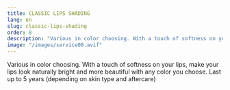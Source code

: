 ```yaml
---
title: CLASSIC LIPS SHADING
lang: en
slug: classic-lips-shading
order: 8
description: "Various in color choosing. With a touch of softness on your lips, make your lips look naturally bright and more beautiful with any color you choose. Last up to 5 years (depending on skin type and aftercare)"
image: "/images/service08.avif"
---
```

Various in color choosing. With a touch of softness on your lips, make your lips look naturally bright and more beautiful with any color you choose. Last up to 5 years (depending on skin type and aftercare)

